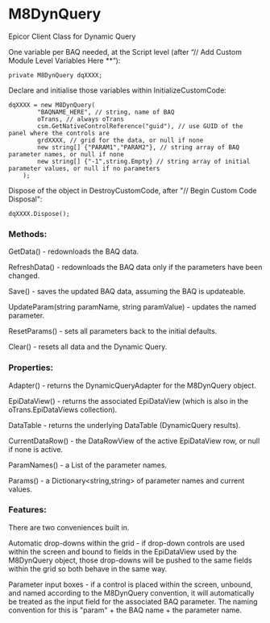 # M8DynQuery
Epicor Client Class for Dynamic Query

One variable per BAQ needed, at the Script level (after “// Add Custom Module Level Variables Here **”):

	private M8DynQuery dqXXXX;

Declare and initialise those variables within InitializeCustomCode:

	dqXXXX = new M8DynQuery(
			"BAQNAME_HERE", // string, name of BAQ
			oTrans, // always oTrans
			csm.GetNativeControlReference("guid"), // use GUID of the panel where the controls are
			grdXXXX, // grid for the data, or null if none
			new string[] {"PARAM1","PARAM2"}, // string array of BAQ parameter names, or null if none
			new string[] {"-1",string.Empty} // string array of initial parameter values, or null if no parameters
		);

Dispose of the object in DestroyCustomCode, after "// Begin Custom Code Disposal":

	dqXXXX.Dispose();

### Methods:

GetData() - redownloads the BAQ data.

RefreshData() - redownloads the BAQ data only if the parameters have been changed.

Save() - saves the updated BAQ data, assuming the BAQ is updateable.

UpdateParam(string paramName, string paramValue) - updates the named parameter.

ResetParams() - sets all parameters back to the initial defaults.

Clear() - resets all data and the Dynamic Query.


### Properties:

Adapter() - returns the DynamicQueryAdapter for the M8DynQuery object.

EpiDataView() - returns the associated EpiDataView (which is also in the oTrans.EpiDataViews collection).

DataTable - returns the underlying DataTable (DynamicQuery results).

CurrentDataRow() - the DataRowView of the active EpiDataView row, or null if none is active.

ParamNames() - a List<string> of the parameter names.
  
Params() - a Dictionary<string,string> of parameter names and current values.

### Features:

There are two conveniences built in.

Automatic drop-downs within the grid - if drop-down controls are used within the screen and bound to fields in the EpiDataView used by the M8DynQuery object, those drop-downs will be pushed to the same fields within the grid so both behave in the same way.

Parameter input boxes - if a control is placed within the screen, unbound, and named according to the M8DynQuery convention, it will automatically be treated as the input field for the associated BAQ parameter. The naming convention for this is "param" + the BAQ name + the parameter name.
